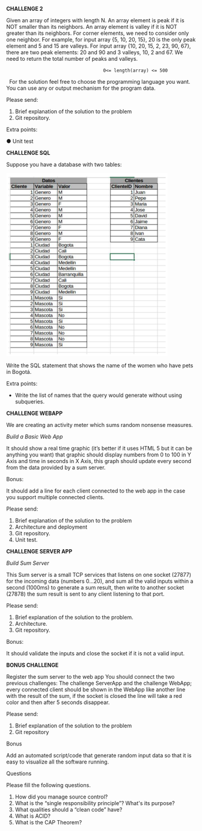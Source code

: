 **CHALLENGE 2**

Given an array of integers with length N. An array element is peak if it is NOT smaller than its neighbors. An array element is valley if it is NOT greater than its neighbors. For corner elements, we need to consider only one neighbor. For example, for input array {5, 10, 20, 15}, 20 is the only peak element and 5 and 15 are valleys. For input array {10, 20, 15, 2, 23, 90, 67}, there are two peak elements: 20 and 90 and 3 valleys, 10, 2 and 67. We need to return the total number of peaks and valleys.

                                        0<= length(array) <= 500
 
For the solution feel free to choose the programming language you want. You can use any or output mechanism for the program data. 

Please send:
1. Brief explanation of the solution to the problem
2. Git repository.

Extra points:

● Unit test


**CHALLENGE SQL**

Suppose you have a database with two tables:

![Data Base](BD.png)

Write the SQL statement that shows the name of the women who have pets in Bogotá.

Extra points:
- Write the list of names that the ​query​ would generate without using ​subqueries​.

**CHALLENGE WEBAPP**

We are creating an activity meter which sums random nonsense measures.

*Build a Basic Web App*

It should show a real time graphic (it’s better if it uses HTML 5 but it can be anything you want) that graphic should display numbers from 0 to 100 in Y Axis and time in seconds in X Axis, this 
graph should update every second from the data provided by a sum server.

Bonus:

It should add a line for each client connected to the web app in the case you support multiple connected clients.

Please send:

1. Brief explanation of the solution to the problem
2. Architecture and deployment
3. Git repository.
4. Unit test.

**CHALLENGE SERVER APP**

*Build Sum Server*

This Sum server is a small TCP services that listens on one socket (27877) for the incoming data
(numbers 0...20), and sum all the valid inputs within a second (1000ms) to generate a sum result,
then write to another socket (27878) the sum result is sent to any client listening to that port.

Please send:

1. Brief explanation of the solution to the problem.
2. Architecture.
3. Git repository.

Bonus:

It should validate the inputs and close the socket if it is not a valid input.

**BONUS CHALLENGE**

Register the sum server to the web app
You should connect the two previous challenges: The challenge ServerApp and the challenge 
WebApp; every connected client should be shown in the WebApp like another line with the result 
of the sum, if the socket is closed the line will take a red color and then after 5 seconds disappear.

Please send:

1. Brief explanation of the solution to the problem
2. Git repository

Bonus 

Add an automated script/code that generate random input data so that it is easy to visualize all
the software running.

Questions 

Please fill the following questions.

1. How did you manage source control?
2. What is the “single responsibility principle”? What's its purpose?
3. What qualities should a “clean code” have?
4. What is ACID?
5. What is the CAP Theorem?